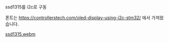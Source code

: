 ssd1315를 i2c로 구동

폰트는 https://controllerstech.com/oled-display-using-i2c-stm32/
에서 가져왔습니다.


[ssd1315.webm](https://user-images.githubusercontent.com/68237656/189850221-1588b3bd-8cb3-4d3e-afb8-f6108255d82c.webm)
